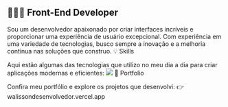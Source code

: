 ## 👩🏻‍💻 Front-End Developer
Sou um desenvolvedor apaixonado por criar interfaces incríveis e proporcionar uma experiência de usuário excepcional. Com experiência em uma variedade de tecnologias, busco sempre a inovação e a melhoria contínua nas soluções que construo.
💡 Skills

Aqui estão algumas das tecnologias que utilizo no meu dia a dia para criar aplicações modernas e eficientes:
<img src="https://skillicons.dev/icons?i=html,css,js,ts,nodejs,php,react,vue,sass,tailwind,bootstrap,mongodb,git,wordpress&perline=14" />
🔗 Portfolio

Confira meu portfólio e explore os projetos que desenvolvi:
👉 walissondesenvolvedor.vercel.app
